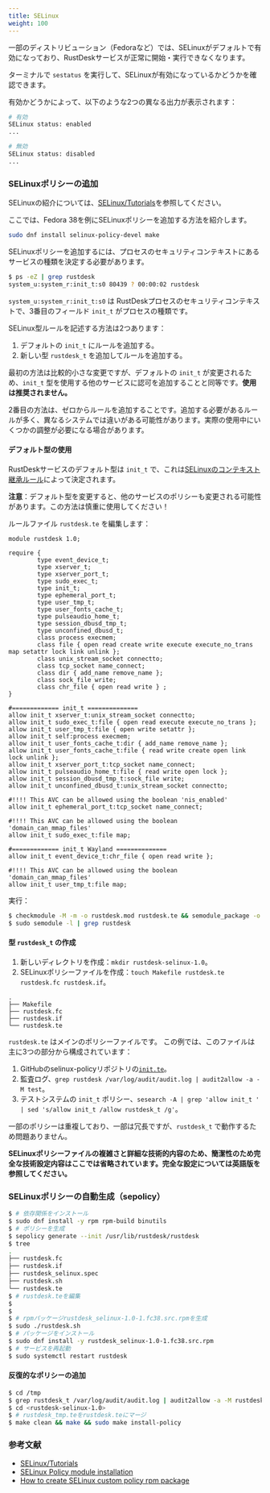 ```yaml
---
title: SELinux
weight: 100
---
```


一部のディストリビューション（Fedoraなど）では、SELinuxがデフォルトで有効になっており、RustDeskサービスが正常に開始・実行できなくなります。

ターミナルで `sestatus` を実行して、SELinuxが有効になっているかどうかを確認できます。

有効かどうかによって、以下のような2つの異なる出力が表示されます：

```sh
# 有効
SELinux status: enabled
...

# 無効
SELinux status: disabled
...
```

### SELinuxポリシーの追加

SELinuxの紹介については、[SELinux/Tutorials](https://wiki.gentoo.org/wiki/SELinux/Tutorials)を参照してください。

ここでは、Fedora 38を例にSELinuxポリシーを追加する方法を紹介します。

```sh
sudo dnf install selinux-policy-devel make
```

SELinuxポリシーを追加するには、プロセスのセキュリティコンテキストにあるサービスの種類を決定する必要があります。

```sh
$ ps -eZ | grep rustdesk
system_u:system_r:init_t:s0 80439 ? 00:00:02 rustdesk
```

`system_u:system_r:init_t:s0` は RustDeskプロセスのセキュリティコンテキストで、3番目のフィールド `init_t` がプロセスの種類です。

SELinux型ルールを記述する方法は2つあります：

1. デフォルトの `init_t` にルールを追加する。
2. 新しい型 `rustdesk_t` を追加してルールを追加する。

最初の方法は比較的小さな変更ですが、デフォルトの `init_t` が変更されるため、`init_t` 型を使用する他のサービスに認可を追加することと同等です。**使用は推奨されません。**

2番目の方法は、ゼロからルールを追加することです。追加する必要があるルールが多く、異なるシステムでは違いがある可能性があります。実際の使用中にいくつかの調整が必要になる場合があります。

#### デフォルト型の使用

RustDeskサービスのデフォルト型は `init_t` で、これは[SELinuxのコンテキスト継承ルール](https://wiki.gentoo.org/wiki/SELinux/Tutorials/How_does_a_process_get_into_a_certain_context)によって決定されます。

**注意**：デフォルト型を変更すると、他のサービスのポリシーも変更される可能性があります。この方法は慎重に使用してください！

ルールファイル `rustdesk.te` を編集します：

```text
module rustdesk 1.0;

require {
        type event_device_t;
        type xserver_t;
        type xserver_port_t;
        type sudo_exec_t;
        type init_t;
        type ephemeral_port_t;
        type user_tmp_t;
        type user_fonts_cache_t;
        type pulseaudio_home_t;
        type session_dbusd_tmp_t;
        type unconfined_dbusd_t;
        class process execmem;
        class file { open read create write execute execute_no_trans map setattr lock link unlink };
        class unix_stream_socket connectto;
        class tcp_socket name_connect;
        class dir { add_name remove_name };
        class sock_file write;
        class chr_file { open read write } ;
}

#============= init_t ==============
allow init_t xserver_t:unix_stream_socket connectto;
allow init_t sudo_exec_t:file { open read execute execute_no_trans };
allow init_t user_tmp_t:file { open write setattr };
allow init_t self:process execmem;
allow init_t user_fonts_cache_t:dir { add_name remove_name };
allow init_t user_fonts_cache_t:file { read write create open link lock unlink };
allow init_t xserver_port_t:tcp_socket name_connect;
allow init_t pulseaudio_home_t:file { read write open lock };
allow init_t session_dbusd_tmp_t:sock_file write;
allow init_t unconfined_dbusd_t:unix_stream_socket connectto;

#!!!! This AVC can be allowed using the boolean 'nis_enabled'
allow init_t ephemeral_port_t:tcp_socket name_connect;

#!!!! This AVC can be allowed using the boolean 'domain_can_mmap_files'
allow init_t sudo_exec_t:file map;

#============= init_t Wayland ==============
allow init_t event_device_t:chr_file { open read write };

#!!!! This AVC can be allowed using the boolean 'domain_can_mmap_files'
allow init_t user_tmp_t:file map;

```

実行：

```sh
$ checkmodule -M -m -o rustdesk.mod rustdesk.te && semodule_package -o rustdesk.pp -m rustdesk.mod && sudo semodule -i rustdesk.pp
$ sudo semodule -l | grep rustdesk
```

#### 型 `rustdesk_t` の作成

1. 新しいディレクトリを作成：`mkdir rustdesk-selinux-1.0`。
2. SELinuxポリシーファイルを作成：`touch Makefile rustdesk.te rustdesk.fc rustdesk.if`。

```text
.
├── Makefile
├── rustdesk.fc
├── rustdesk.if
└── rustdesk.te
```

`rustdesk.te` はメインのポリシーファイルです。
この例では、このファイルは主に3つの部分から構成されています：

1. GitHubのselinux-policyリポジトリの[`init.te`](https://github.com/fedora-selinux/selinux-policy/blob/rawhide/policy/modules/system/init.te)。
2. 監査ログ、`grep rustdesk /var/log/audit/audit.log | audit2allow -a -M test`。
3. テストシステムの `init_t` ポリシー、`sesearch -A | grep 'allow init_t ' | sed 's/allow init_t /allow rustdesk_t /g'`。

一部のポリシーは重複しており、一部は冗長ですが、`rustdesk_t` で動作するため問題ありません。

**SELinuxポリシーファイルの複雑さと詳細な技術的内容のため、簡潔性のため完全な技術設定内容はここでは省略されています。完全な設定については英語版を参照してください。**

### SELinuxポリシーの自動生成（sepolicy）

```sh
$ # 依存関係をインストール
$ sudo dnf install -y rpm rpm-build binutils
$ # ポリシーを生成
$ sepolicy generate --init /usr/lib/rustdesk/rustdesk
$ tree
.
├── rustdesk.fc
├── rustdesk.if
├── rustdesk_selinux.spec
├── rustdesk.sh
└── rustdesk.te
$ # rustdesk.teを編集
$
$
$ # rpmパッケージrustdesk_selinux-1.0-1.fc38.src.rpmを生成
$ sudo ./rustdesk.sh
$ # パッケージをインストール
$ sudo dnf install -y rustdesk_selinux-1.0-1.fc38.src.rpm
$ # サービスを再起動
$ sudo systemctl restart rustdesk
```

#### 反復的なポリシーの追加

```sh
$ cd /tmp
$ grep rustdesk_t /var/log/audit/audit.log | audit2allow -a -M rustdesk_tmp
$ cd <rustdesk-selinux-1.0>
$ # rustdesk_tmp.teをrustdesk.teにマージ
$ make clean && make && sudo make install-policy
```

### 参考文献

- [SELinux/Tutorials](https://wiki.gentoo.org/wiki/SELinux/Tutorials)
- [SELinux Policy module installation](https://fedoraproject.org/wiki/SELinux/IndependentPolicy#SELinux_Policy_module_installation)
- [How to create SELinux custom policy rpm package](https://lukas-vrabec.com/index.php/2015/07/07/how-to-create-selinux-custom-policy-rpm-package/)